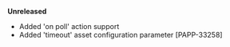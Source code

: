 **Unreleased**
* Added 'on poll' action support
* Added 'timeout' asset configuration parameter [PAPP-33258] 
